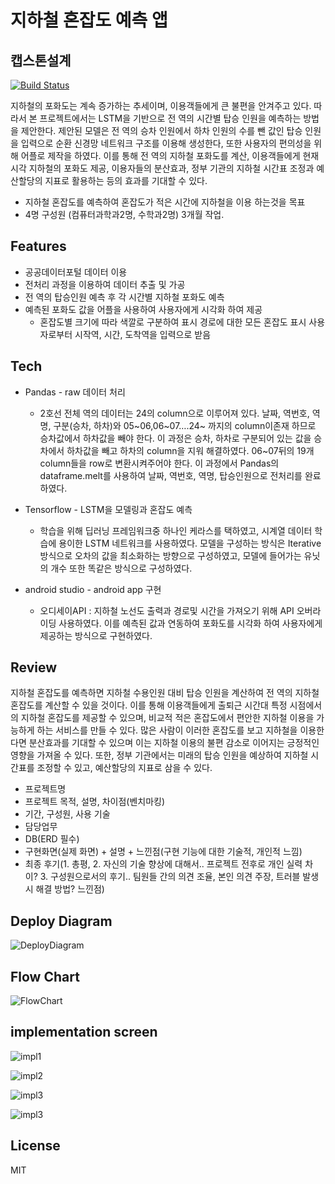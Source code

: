 # 지하철 혼잡도 예측 앱
## 캡스톤설계

[![Build Status](https://travis-ci.org/joemccann/dillinger.svg?branch=master)](https://travis-ci.org/joemccann/dillinger)

지하철의 포화도는 계속 증가하는 추세이며, 이용객들에게 큰 불편을 안겨주고 있다. 따라서 본 프로젝트에서는 LSTM을 기반으로 전 역의 시간별 탑승 인원을 예측하는 방법을 제안한다. 제안된 모델은 전 역의 승차 인원에서 하차 인원의 수를 뺀 값인 탑승 인원을 입력으로 순환 신경망 네트워크 구조를 이용해 생성한다, 또한 사용자의 편의성을 위해 어플로 제작을 하였다. 이를 통해 전 역의 지하철 포화도를 계산, 이용객들에게 현재 시각 지하철의 포화도 제공, 이용자들의 분산효과, 정부 기관의 지하철 시간표 조정과 예산할당의 지표로 활용하는 등의 효과를 기대할 수 있다.

- 지하철 혼잡도를 예측하여 혼잡도가 적은 시간에 지하철을 이용 하는것을 목표
- 4명 구성원 (컴퓨터과학과2명, 수학과2명) 3개월 작업.

## Features

- 공공데이터포털 데이터 이용 
- 전처리 과정을 이용하여 데이터 추출 및 가공
- 전 역의 탑승인원 예측 후 각 시간별 지하철 포화도 예측
- 예측된 포화도 값을 어플을 사용하여 사용자에게 시각화 하여 제공
    - 	혼잡도별 크기에 따라 색깔로 구분하여 표시
	경로에 대한 모든 혼잡도 표시
	사용자로부터 시작역, 시간, 도착역을 입력으로 받음

## Tech

- Pandas - raw 데이터 처리
   - 2호선 전체 역의 데이터는 24의 column으로 이루어져 있다. 날짜, 역번호, 역명, 구분(승차, 하차)와 05~06,06~07….24~ 까지의  column이존재 하므로 승차값에서 하차값을 빼야 한다. 이 과정은 승차, 하차로 구분되어 있는 값을 승차에서 하차값을 빼고 하차의 column을 지워 해결하였다. 06~07뒤의 19개column들을 row로 변환시켜주어야 한다. 이 과정에서 Pandas의 dataframe.melt를 사용하여 날짜, 역번호, 역명, 탑승인원으로 전처리를 완료하였다.


-  Tensorflow - LSTM을 모델링과 혼잡도 예측 
    -  학습을 위해 딥러닝 프레임워크중 하나인 케라스를 택하였고, 시계열 데이터 학습에 용이한 LSTM 네트워크를 사용하였다. 모델을 구성하는 방식은 Iterative 방식으로 오차의 값을 최소화하는 방향으로 구성하였고, 모델에 들어가는 유닛의 개수 또한 똑같은 방식으로 구성하였다. 
    

- android studio - android app 구현
     - 오디세이API : 지하철 노선도 출력과 경로및 시간을 가져오기 위해 API 오버라이딩 사용하였다. 이를 예측된 값과 연동하여 포화도를 시각화 하여 사용자에게 제공하는 방식으로 구현하였다.


 
## Review
지하철 혼잡도를 예측하면 지하철 수용인원 대비 탑승 인원을 계산하여 전 역의 지하철 혼잡도를 계산할 수 있을 것이다. 이를 통해 이용객들에게 출퇴근 시간대 특정 시점에서의 지하철 혼잡도를 제공할 수 있으며, 비교적 적은 혼잡도에서 편안한 지하철 이용을 가능하게 하는 서비스를 만들 수 있다. 많은 사람이 이러한 혼잡도를 보고 지하철을 이용한다면 분산효과를 기대할 수 있으며 이는 지하철 이용의 불편 감소로 이어지는 긍정적인 영향을 가져올 수 있다. 또한, 정부 기관에서는 미래의 탑승 인원을 예상하여 지하철 시간표를 조정할 수 있고, 예산할당의 지표로 삼을 수 있다.

- 프로젝트명
- 프로젝트 목적, 설명, 차이점(벤치마킹)
- 기간, 구성원, 사용 기술
- 담당업무
- DB(ERD 필수)
- 구현화면(실제 화면) + 설명 + 느낀점(구현 기능에 대한 기술적, 개인적 느낌)
- 최종 후기(1. 총평, 2. 자신의 기술 향상에 대해서..  프로젝트 전후로 개인 실력 차이? 3. 구성원으로서의 후기.. 팀원들 간의 의견 조율, 본인 의견 주장, 트러블 발생시 해결 방법? 느낀점)


## Deploy Diagram
![DeployDiagram](./img/deployDiagram.png)

## Flow Chart
![FlowChart](./img/flowChart.png)

## implementation screen 
![impl1](./img/impl1.png)

![impl2](./img/impl2.png)

![impl3](./img/impl3.png)

![impl3](./img/impl4.png)

## License

MIT



[//]: # (These are reference links used in the body of this note and get stripped out when the markdown processor does its job. There is no need to format nicely because it shouldn't be seen. Thanks SO - http://stackoverflow.com/questions/4823468/store-comments-in-markdown-syntax)
